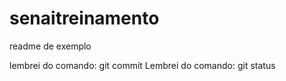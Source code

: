 # senaitreinamento

readme de exemplo


lembrei do comando: git commit
Lembrei do comando: git status